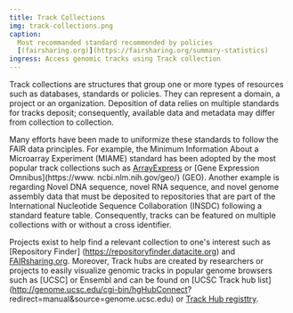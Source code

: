 ```yaml
---
title: Track Collections
img: track-collections.png
caption:
  Most recommanded standard recommended by policies
  [(fairsharing.org)](https://fairsharing.org/summary-statistics)
ingress: Access genomic tracks using Track collection
---
```


Track collections are structures that group one or more types of resources such as databases,
standards or policies. They can represent a domain, a project or an organization. Deposition of data
relies on multiple standards for tracks deposit; consequently, available data and metadata may
differ from collection to collection.

Many efforts have been made to uniformize these standards to follow the FAIR data principles. For
example, the Minimum Information About a Microarray Experiment (MIAME) standard has been adopted by
the most popular track collections such as [ArrayExpress](https://www.ebi.ac.uk/arrayexpress/) or
[Gene Expression Omnibus](https://www. ncbi.nlm.nih.gov/geo/) (GEO). Another example is regarding
Novel DNA sequence, novel RNA sequence, and novel genome assembly data that must be deposited to
repositories that are part of the International Nucleotide Sequence Collaboration (INSDC) following
a standard feature table. Consequently, tracks can be featured on multiple collections with or
without a cross identifier.

Projects exist to help find a relevant collection to one's interest such as [Repository Finder]
(https://repositoryfinder.datacite.org) and [FAIRsharing.org](https://fairsharing.org). Moreover,
Track hubs are created by researchers or projects to easily visualize genomic tracks in popular
genome browsers such as [UCSC] or Ensembl and can be found on [UCSC Track hub
list](http://genome.ucsc.edu/cgi-bin/hgHubConnect? redirect=manual&source=genome.ucsc.edu) or
[Track Hub registtry](https://www.trackhubregistry.org).

<ui-markdown-table
:headers=
"['Database name', 'Scientific domain', 'Organism(s)', 'Assay type(s)', 'Organisation', 'Notes']"
:items=
"[
['[Array Express](https://www.ebi.ac.uk/arrayexpress/)','Generic data warehouse','Multiple','Multiple','EMBL-EBI',''],
['[Gene Expression Omnibus (GEO)](http://www.ncbi.nlm.nih.gov/geo/)','Generic data warehouse','Multiple','Multiple','National Center for Biotechnology Information',''],
['[ENCODE](https://www.encodeproject.org)','Epigenomics','H. sapiens, M. musculus','DNA methylation / histone modification / chromatin accessibility / transcription factor binding / RNA-binding proteins /  mRNA profiling / ncRNA expression profiling / 3D chromatin structure / DNA replication timing','ENCODE consortium','Contain Roadmap and ModENCODE data, data in Array express, GEO and IHEC'],
['[Roadmap Epigenomics](http://www.roadmapepigenomics.org)','Epigenomics / Stem cells / primary ex vivo tissues','H. sapiens','DNA methylation / histone modifications / chromatin accessibility / small RNA transcripts','Roadmap Epigenomics Mapping Consortium (NIH)',''],
['[ModENCODE](http://www.modencode.org)','Epigenomics / Genomics','C. elegans, D. melanogaster','gene structure / mRNA profiling / ncRNA expression profiling / transcription factor binding / histone modifications / histone replacement / chromatin structure / DNA replication initiation / DNA replication timing / copy number variation','ModEncode Consortium  (NIH)',''],
['[Blueprint](https://www.blueprint-epigenome.eu)','Epigenomics / Haematopoietic cells','H. sapiens, M. musculus','DNA methylation / transcription factor binding / chromatin accessibility / mRNA profiling','BLUEPRINT Consortium  (IHEC)','Data in EGA'],
['[FANTOM](https://fantom.gsc.riken.jp)','Epigenomics','H. sapiens, M. musculus','mRNA profiling / ncRNA expression profiling','Functional ANnoTation Of the Mammalian genome Consortium',''],
['[International Human Epigenome Consortium (IHEC)](https://epigenomesportal.ca)','Epigenomics','H. sapiens, M. musculus','DNA methylation / histone modifications / mRNA profiling','International Human Epigenome Consortium (IHEC)','Contain Blueprint, ENCODE data'],
['[Cancer Genome Atlas Program (TCGA)](https://portal.gdc.cancer.gov)','Epigenomics / Genomics / Cancer','H. sapiens','clinical data / copy number variation / single nucleotide variation / DNA sequence variation / imaging / DNA methylation / miRNA expression profiling / mRNA expression profiling / protein expression profiling','NCI (NIH) and the National Human Genome Research','Portal with CPTAC, MMRF, CMI, TARGET, HCMI and CGCI data'],
['[International Cancer Genome Consortium (ICGC)](https://dcc.icgc.org)','Epigenomics / Genomics / Cancer','H. sapiens','clinical data / DNA methylation / miRNA expression profiling / mRNA expression profiling / DNA sequence variation / copy number variation','NCI (NIH) and the International Cancer Genome Consortium','Contain PCAWG data'],
['[Pan-Cancer Analysis of Whole Genomes (PCAWG)](https://dcc.icgc.org/pcawg/)','Genomics / Cancer','H. sapiens','clinical data / copy number variation / single nucleotide variation / DNA sequence variation','Pan-Cancer Analysis of Whole Genomes consortium',''],
['[DECIPHER](https://www.deciphergenomics.org)','Genomics / Rare disease','H. sapiens','clinical data / copy number variation / DNA sequence variation','Sanger Institute',''],
['[GTEx Portal](https://gtexportal.org)','Epigenomics / Genomics','H. sapiens','clinical data / snRNA expression profiling / mRNA expression profiling / DNA sequence variation / single nucleotide variation / eQTL','The Genotype-Tissue Expression consortium',''],
['[GWAS Catalog](https://www.ebi.ac.uk/gwas/)','Genomics','H. sapiens','single nucleotide variation','National Human Genome Research Institute (NIH) and European Bioinformatics Institute',''],
['[RNACentral](https://rnacentral.org)','Epigenomics','H. sapiens, M. musculus, A. thaliana, C. elegans, D. rerio, D. melanogaster. S. pombe','ncRNA expression profiling','European Bioinformatics Institute','Integration access of multiple databases \*'],
['[MirBase](https://www.mirbase.org)','Epigenomics','Multiple (Alveolata, Metazoa, Mycetozoa, Viridiplantae, Viruses)','miRNA expression profiling','University of Manchester',''],
['[MirGeneDB](https://mirgenedb.org)','Epigenomics','Multiple (Metazoa)','miRNA expression profile','RNAcentral group',''],
['[dbSNP](https://www.ncbi.nlm.nih.gov/snp/)','Genomics','Multiple','single nucleotide variation','National Center for Biotechnology Information (NIH)',''],
['[UniBind](https://unibind.uio.no)','Epigenomics','A. thaliana, C. elegans, D. rerio, D. melanogaster, H. sapiens, M. musculus, R. novergicus, S. cerevisiae, S. pombe ','transcription factor binding','Unibind group',''],
['[ReMap](https://remap.univ-amu.fr)','Epigenomics','H. sapiens, M. musculus, D. melanogaster, A. thaliana','transcription factor binding','ReMap group','Reprocessed data from GEO and ENCODE'],
['[GTRD](http://gtrd.biouml.org)','Epigenomics','A. thaliana, C. elegans, D. rerio, D. melanogaster, G. gallus, H. sapiens, M. musculus, R. novergicus, S. cerevisiae, S. pombe','transcription factor binding / chromatin accessibility / RNA initiation','BioUML',''],
['[GeneBank](https://www.ncbi.nlm.nih.gov/genbank/)/[DDBJ](https://www.ddbj.nig.ac.jp/ddbj/)/[ENA](http://www.ebi.ac.uk/ena/)','Genomics','Multiple','DNA sequence','National Center for Biotechnology Information (NIH) / DNA DataBank of Japan / European Bioinformatics Institute',],
['[Expression Atlas](https://www.ebi.ac.uk/gxa/)','Genomics','Multiple','RNA profile expression','European Bioinformatics Institute','Reprocess data from COVID-19 Data portal, ENCODE, BLUEPRINT, FANTOM, the Human Atlas Project, Cancer Cell Line Encyclopedia, HipSci, GTEx, PCAWG, Genomics of Drug Sensitivity in Cancer Project, HDBR, Gramene'],
['[FlyBase](http://flybase.org)','Genomics / Epigenomics','D. simulans, D. sechellia, D. melanogaster, D. yakuba, D. erecta, D. ananassae, D. pseudoobscura, D. persimillis, D. willistoni, D. mojavensis, D. virillis, D. grimshawi','DNA sequence / DNA sequence variation / mRNA profile expression / ncRNA profile expression / 3D chromatin structure / protein sequence','FlyBase consortium ','Data in RNA central, part of [Alliance of Genome Resource](https://www.alliancegenome.org)'],
['[Mouse Genome Informatics (MGI)](http://www.informatics.jax.org )','Genomics / Epigenomics','M. musculus','DNA sequence / RNA expression profile','MGI project','Data in RNA central, part of [Alliance of Genome Resource](https://www.alliancegenome.org)'],
['[Rat Genome Database (RGD)](https://rgd.mcw.edu)','Genomics / Epigenomics',' R. norvegicus, M. musculus, H. sapiens, C. lanigera, P. paniscusm, C. familiaris, I. tridecemlineatus, S. scrofa, H. glaber, C. sabaeus','DNA sequence / RNA expression profile','RGD group (NIH)','Data in RNA central, part of [Alliance of Genome Resource](https://www.alliancegenome.org)'],
['[WormBase](https://wormbase.org)','Genomics / Epigenomics','C. elegans and related nematodes','DNA sequence / RNA expression profile','WormBase consortium','Data in RNA central, part of [Alliance of Genome Resource](https://www.alliancegenome.org)'],
['[ZFIN](http://zfin.org )','Genomics / Epigenomics','D. rerio','DNA sequence / RNA expression profile','Zebrafish Information Network group','Data in RNA central, part of [Alliance of Genome Resource](https://www.alliancegenome.org)'],
['[Saccharomyces Genome Database (SGD)](https://yeastgenome.org)','Genomics / Epigenomics','S. cerevisiae','DNA sequence / RNA expression profile','SGD group','Data in RNA central, part of [Alliance of Genome Resource](https://www.alliancegenome.org)'],
['[Xenbase](http://www.xenbase.org/)','Genomics / Epigenomics','X. laevis, X. tropicalis','DNA sequence / RNA expression profile / protein sequence / tanscription sequence binding','Xenbase group',],
['[The Arabidopsis Information Resource (TAIR)](https://www.arabidopsis.org )','Genomics','A. thaliana','DNA sequence / RNA expression profile','TAIR group','Data in RNA central'],
['[Influenza Research Database (IRD)](https://www.fludb.org)','Genomics / Disease','Influenza virus, hosts','DNA sequence / 3D protein structure','IRD group',''],
['[VEuPathDB](https://vectorbase.org)','Genomics / Disease','Eukaryotic pathogens and invertebrate vectors of disease','DNA sequence','Eukaryotic Pathogen, Vector and Host Informatics Resource',''],
]"
:table-number="1"
:table-caption="'Various genome browsers deployed as web services with possibly domain-restricted track ' +
'databases and/or available as installable software.'"> </ui-markdown-table>
